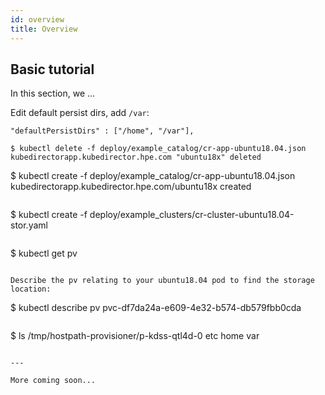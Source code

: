 ```yaml
---
id: overview 
title: Overview
---
```


## Basic tutorial

In this section, we ...

Edit default persist dirs, add `/var`:

```
"defaultPersistDirs" : ["/home", "/var"],
```

```
$ kubectl delete -f deploy/example_catalog/cr-app-ubuntu18.04.json 
kubedirectorapp.kubedirector.hpe.com "ubuntu18x" deleted

```
$ kubectl create -f deploy/example_catalog/cr-app-ubuntu18.04.json 
kubedirectorapp.kubedirector.hpe.com/ubuntu18x created
```

```
$ kubectl create -f deploy/example_clusters/cr-cluster-ubuntu18.04-stor.yaml 
```

```
$ kubectl get pv 
```

Describe the pv relating to your ubuntu18.04 pod to find the storage location:

```
$ kubectl describe pv pvc-df7da24a-e609-4e32-b574-db579fbb0cda
```

```
$ ls /tmp/hostpath-provisioner/p-kdss-qtl4d-0
etc  home  var
```

---

More coming soon...

